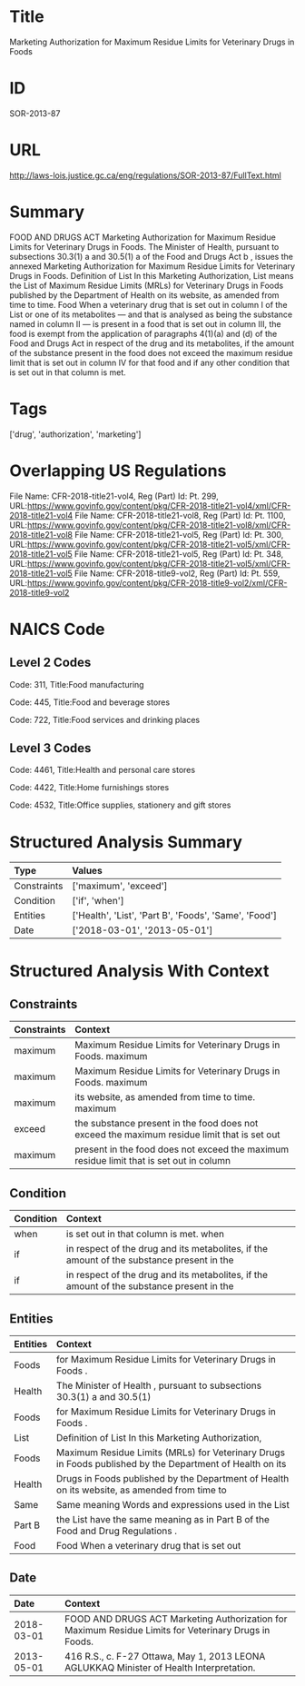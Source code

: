 # Title
Marketing Authorization for Maximum Residue Limits for Veterinary Drugs in Foods


# ID
SOR-2013-87

# URL
http://laws-lois.justice.gc.ca/eng/regulations/SOR-2013-87/FullText.html


# Summary
FOOD AND DRUGS ACT Marketing Authorization for Maximum Residue Limits for Veterinary Drugs in Foods.
The Minister of Health, pursuant to subsections 30.3(1) a  and 30.5(1) a  of the  Food and Drugs Act b , issues the annexed Marketing Authorization for Maximum Residue Limits for Veterinary Drugs in Foods.
Definition of  List In this Marketing Authorization,  List  means the  List of Maximum Residue Limits (MRLs) for Veterinary Drugs in Foods  published by the Department of Health on its website, as amended from time to time.
Food When a veterinary drug that is set out in column I of the List or one of its metabolites — and that is analysed as being the substance named in column II — is present in a food that is set out in column III, the food is exempt from the application of paragraphs 4(1)(a) and (d) of the  Food and Drugs Act  in respect of the drug and its metabolites, if the amount of the substance present in the food does not exceed the maximum residue limit that is set out in column IV for that food and if any other condition that is set out in that column is met.


# Tags
['drug', 'authorization', 'marketing']


# Overlapping US Regulations
File Name: CFR-2018-title21-vol4, Reg (Part) Id: Pt. 299, URL:https://www.govinfo.gov/content/pkg/CFR-2018-title21-vol4/xml/CFR-2018-title21-vol4
File Name: CFR-2018-title21-vol8, Reg (Part) Id: Pt. 1100, URL:https://www.govinfo.gov/content/pkg/CFR-2018-title21-vol8/xml/CFR-2018-title21-vol8
File Name: CFR-2018-title21-vol5, Reg (Part) Id: Pt. 300, URL:https://www.govinfo.gov/content/pkg/CFR-2018-title21-vol5/xml/CFR-2018-title21-vol5
File Name: CFR-2018-title21-vol5, Reg (Part) Id: Pt. 348, URL:https://www.govinfo.gov/content/pkg/CFR-2018-title21-vol5/xml/CFR-2018-title21-vol5
File Name: CFR-2018-title9-vol2, Reg (Part) Id: Pt. 559, URL:https://www.govinfo.gov/content/pkg/CFR-2018-title9-vol2/xml/CFR-2018-title9-vol2



# NAICS Code
## Level 2 Codes
Code: 311, Title:Food manufacturing

Code: 445, Title:Food and beverage stores

Code: 722, Title:Food services and drinking places




## Level 3 Codes
Code: 4461, Title:Health and personal care stores

Code: 4422, Title:Home furnishings stores

Code: 4532, Title:Office supplies, stationery and gift stores







# Structured Analysis Summary
| Type        | Values                                                |
|:------------|:------------------------------------------------------|
| Constraints | ['maximum', 'exceed']                                 |
| Condition   | ['if', 'when']                                        |
| Entities    | ['Health', 'List', 'Part B', 'Foods', 'Same', 'Food'] |
| Date        | ['2018-03-01', '2013-05-01']                          |


# Structured Analysis With Context
 


## Constraints
| Constraints   | Context                                                                                     |
|:--------------|:--------------------------------------------------------------------------------------------|
| maximum       | Maximum Residue Limits for Veterinary Drugs in Foods. maximum                               |
| maximum       | Maximum Residue Limits for Veterinary Drugs in Foods. maximum                               |
| maximum       | its website, as amended from time to time. maximum                                          |
| exceed        | the substance present in the food does not exceed the maximum residue limit that is set out |
| maximum       | present in the food does not exceed the maximum residue limit that is set out in column     |


## Condition
| Condition   | Context                                                                                   |
|:------------|:------------------------------------------------------------------------------------------|
| when        | is set out in that column is met. when                                                    |
| if          | in respect of the drug and its metabolites, if the amount of the substance present in the |
| if          | in respect of the drug and its metabolites, if the amount of the substance present in the |


## Entities
| Entities   | Context                                                                                                  |
|:-----------|:---------------------------------------------------------------------------------------------------------|
| Foods      | for Maximum Residue Limits for Veterinary Drugs in Foods .                                               |
| Health     | The Minister of  Health , pursuant to subsections 30.3(1) a and 30.5(1)                                  |
| Foods      | for Maximum Residue Limits for Veterinary Drugs in Foods .                                               |
| List       | Definition of   List  In this Marketing Authorization,                                                   |
| Foods      | Maximum Residue Limits (MRLs) for Veterinary Drugs in Foods published by the Department of Health on its |
| Health     | Drugs in Foods published by the Department of Health on its website, as amended from time to             |
| Same       | Same meaning Words and expressions used in the List                                                      |
| Part B     | the List have the same meaning as in Part B  of the  Food and Drug Regulations .                         |
| Food       | Food When a veterinary drug that is set out                                                              |


## Date
| Date       | Context                                                                                              |
|:-----------|:-----------------------------------------------------------------------------------------------------|
| 2018-03-01 | FOOD AND DRUGS ACT Marketing Authorization for Maximum Residue Limits for Veterinary Drugs in Foods. |
| 2013-05-01 | 416 R.S., c. F-27 Ottawa, May 1, 2013 LEONA AGLUKKAQ Minister of Health Interpretation.              |


